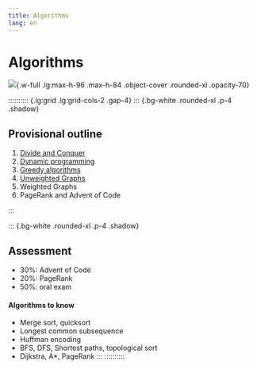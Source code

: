 ```yaml
---
title: Algorithms
lang: en
---
```


# Algorithms

![](/images/SA4T.webp){.w-full .lg:max-h-96 .max-h-84 .object-cover .rounded-xl .opacity-70}

:::::::::: {.lg:grid .lg:grid-cols-2 .gap-4}
::: {.bg-white .rounded-xl .p-4 .shadow}

## Provisional outline

1. [Divide and Conquer](/SA4T/slides/01-divide-and-conquer)
2. [Dynamic programming](/SA4T/slides/02-dynamic-programming)
3. [Greedy algorithms](/SA4T/slides/03-greedy)
4. [Unweighted Graphs](/SA4T/slides/04-graphs)
5. Weighted Graphs
6. PageRank and Advent of Code

:::

::: {.bg-white .rounded-xl .p-4 .shadow}
## Assessment

- 30%: Advent of Code
- 20%: PageRank
- 50%: oral exam

#### Algorithms to know

- Merge sort, quicksort
- Longest common subsequence
- Huffman encoding
- BFS, DFS, Shortest paths, topological sort
- Dijkstra, A*, PageRank
:::
::::::::::